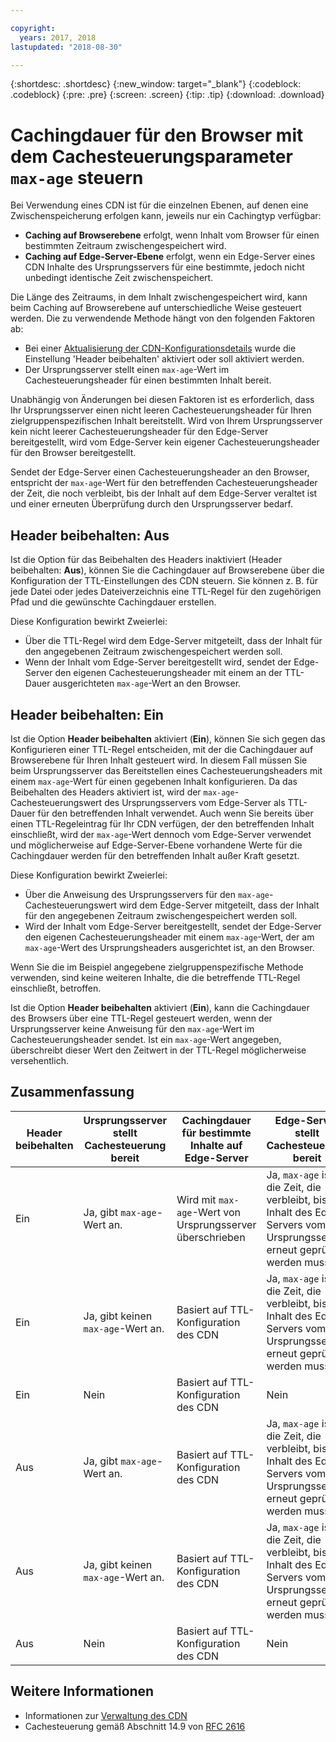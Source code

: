 ```yaml
---

copyright:
  years: 2017, 2018
lastupdated: "2018-08-30"

---
```


{:shortdesc: .shortdesc}
{:new_window: target="_blank"}
{:codeblock: .codeblock}
{:pre: .pre}
{:screen: .screen}
{:tip: .tip}
{:download: .download}

# Cachingdauer für den Browser mit dem Cachesteuerungsparameter `max-age` steuern

Bei Verwendung eines CDN ist für die einzelnen Ebenen, auf denen eine Zwischenspeicherung erfolgen kann, jeweils nur ein Cachingtyp verfügbar:
  * **Caching auf Browserebene** erfolgt, wenn Inhalt vom Browser für einen bestimmten Zeitraum zwischengespeichert wird. 
  * **Caching auf Edge-Server-Ebene** erfolgt, wenn ein Edge-Server eines CDN Inhalte des Ursprungsservers für eine bestimmte, jedoch nicht unbedingt identische Zeit zwischenspeichert. 

Die Länge des Zeitraums, in dem Inhalt zwischengespeichert wird, kann beim Caching auf Browserebene auf unterschiedliche Weise gesteuert werden. Die zu verwendende Methode hängt von den folgenden Faktoren ab:
  * Bei einer [Aktualisierung der CDN-Konfigurationsdetails](https://console.bluemix.net/docs/infrastructure/CDN/how-to.html#updating-cdn-configuration-details) wurde die Einstellung 'Header beibehalten' aktiviert oder soll aktiviert werden.
  * Der Ursprungsserver stellt einen `max-age`-Wert im Cachesteuerungsheader für einen bestimmten Inhalt bereit. 

Unabhängig von Änderungen bei diesen Faktoren ist es erforderlich, dass Ihr Ursprungsserver einen nicht leeren Cachesteuerungsheader für Ihren zielgruppenspezifischen Inhalt bereitstellt. Wird von Ihrem Ursprungsserver kein nicht leerer Cachesteuerungsheader für den Edge-Server bereitgestellt, wird vom Edge-Server kein eigener Cachesteuerungsheader für den Browser bereitgestellt.

Sendet der Edge-Server einen Cachesteuerungsheader an den Browser, entspricht der `max-age`-Wert für den betreffenden Cachesteuerungsheader der Zeit, die noch verbleibt, bis der Inhalt auf dem Edge-Server veraltet ist und einer erneuten Überprüfung durch den Ursprungsserver bedarf.  

## Header beibehalten: Aus
Ist die Option für das Beibehalten des Headers inaktiviert (Header beibehalten: **Aus**), können Sie die Cachingdauer auf Browserebene über die Konfiguration der TTL-Einstellungen des CDN steuern. Sie können z. B. für jede Datei oder jedes Dateiverzeichnis eine TTL-Regel für den zugehörigen Pfad und die gewünschte Cachingdauer erstellen.

Diese Konfiguration bewirkt Zweierlei:
  * Über die TTL-Regel wird dem Edge-Server mitgeteilt, dass der Inhalt für den angegebenen Zeitraum zwischengespeichert werden soll.
  * Wenn der Inhalt vom Edge-Server bereitgestellt wird, sendet der Edge-Server den eigenen Cachesteuerungsheader mit einem an der TTL-Dauer ausgerichteten `max-age`-Wert an den Browser.

## Header beibehalten: Ein
Ist die Option **Header beibehalten** aktiviert (**Ein**), können Sie sich gegen das Konfigurieren einer TTL-Regel entscheiden, mit der die Cachingdauer auf Browserebene für Ihren Inhalt gesteuert wird. In diesem Fall müssen Sie beim Ursprungsserver das Bereitstellen eines Cachesteuerungsheaders mit einem `max-age`-Wert für einen gegebenen Inhalt konfigurieren. Da das Beibehalten des Headers aktiviert ist, wird der `max-age`-Cachesteuerungswert des Ursprungsservers vom Edge-Server als TTL-Dauer für den betreffenden Inhalt verwendet. Auch wenn Sie bereits über einen TTL-Regeleintrag für Ihr CDN verfügen, der den betreffenden Inhalt einschließt, wird der `max-age`-Wert dennoch vom Edge-Server verwendet und möglicherweise auf Edge-Server-Ebene vorhandene Werte für die Cachingdauer werden für den betreffenden Inhalt außer Kraft gesetzt.

Diese Konfiguration bewirkt Zweierlei:
  * Über die Anweisung des Ursprungsservers für den `max-age`-Cachesteuerungswert wird dem Edge-Server mitgeteilt, dass der Inhalt für den angegebenen Zeitraum zwischengespeichert werden soll. 
  * Wird der Inhalt vom Edge-Server bereitgestellt, sendet der Edge-Server den eigenen Cachesteuerungsheader mit einem `max-age`-Wert, der am `max-age`-Wert des Ursprungsheaders ausgerichtet ist, an den Browser.

Wenn Sie die im Beispiel angegebene zielgruppenspezifische Methode verwenden, sind keine weiteren Inhalte, die die betreffende TTL-Regel einschließt, betroffen.

Ist die Option **Header beibehalten** aktiviert (**Ein**), kann die Cachingdauer des Browsers über eine TTL-Regel gesteuert werden, wenn der Ursprungsserver keine Anweisung für den `max-age`-Wert im Cachesteuerungsheader sendet. Ist ein `max-age`-Wert angegeben, überschreibt dieser Wert den Zeitwert in der TTL-Regel möglicherweise versehentlich. 

## Zusammenfassung

|Header beibehalten|Ursprungsserver stellt Cachesteuerung bereit |Cachingdauer für bestimmte Inhalte auf Edge-Server |Edge-Server stellt Cachesteuerung bereit|
|---|---|---|---|
|Ein|Ja, gibt `max-age`-Wert an. |Wird mit `max-age`-Wert von Ursprungsserver überschrieben |Ja, `max-age` ist die Zeit, die verbleibt, bis der Inhalt des Edge-Servers vom Ursprungsserver erneut geprüft werden muss. |
|Ein|Ja, gibt keinen `max-age`-Wert an. |Basiert auf TTL-Konfiguration des CDN|Ja, `max-age` ist die Zeit, die verbleibt, bis der Inhalt des Edge-Servers vom Ursprungsserver erneut geprüft werden muss. |
|Ein|Nein|Basiert auf TTL-Konfiguration des CDN|Nein|
|Aus|Ja, gibt `max-age`-Wert an. |Basiert auf TTL-Konfiguration des CDN|Ja, `max-age` ist die Zeit, die verbleibt, bis der Inhalt des Edge-Servers vom Ursprungsserver erneut geprüft werden muss. |
|Aus|Ja, gibt keinen `max-age`-Wert an. |Basiert auf TTL-Konfiguration des CDN|Ja, `max-age` ist die Zeit, die verbleibt, bis der Inhalt des Edge-Servers vom Ursprungsserver erneut geprüft werden muss. |
|Aus|Nein|Basiert auf TTL-Konfiguration des CDN|Nein|

## Weitere Informationen
* Informationen zur [Verwaltung des CDN](https://console.bluemix.net/docs/infrastructure/CDN/how-to.html)
* Cachesteuerung gemäß Abschnitt 14.9 von [RFC 2616](https://www.ietf.org/rfc/rfc2616.txt)
